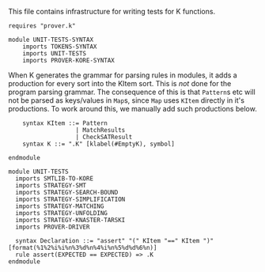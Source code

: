 This file contains infrastructure for writing tests for K functions.

```k
requires "prover.k"
```

```k
module UNIT-TESTS-SYNTAX
    imports TOKENS-SYNTAX
    imports UNIT-TESTS
    imports PROVER-KORE-SYNTAX
```

When K generates the grammar for parsing rules in modules, it adds a production
for every sort into the KItem sort. This is *not* done for the program parsing
grammar. The consequence of this is that `Pattern`s etc will not be parsed
as keys/values in `Map`s, since `Map` uses `KItem` directly in it's productions.
To work around this, we manually add such productions below.

```k
    syntax KItem ::= Pattern
                   | MatchResults
                   | CheckSATResult
    syntax K ::= ".K" [klabel(#EmptyK), symbol]
```

```k
endmodule
```

```k
module UNIT-TESTS
  imports SMTLIB-TO-KORE
  imports STRATEGY-SMT
  imports STRATEGY-SEARCH-BOUND
  imports STRATEGY-SIMPLIFICATION
  imports STRATEGY-MATCHING
  imports STRATEGY-UNFOLDING
  imports STRATEGY-KNASTER-TARSKI
  imports PROVER-DRIVER

  syntax Declaration ::= "assert" "(" KItem "==" KItem ")" [format(%1%2%i%i%n%3%d%n%4%i%n%5%d%d%6%n)]
  rule assert(EXPECTED == EXPECTED) => .K
endmodule
```
